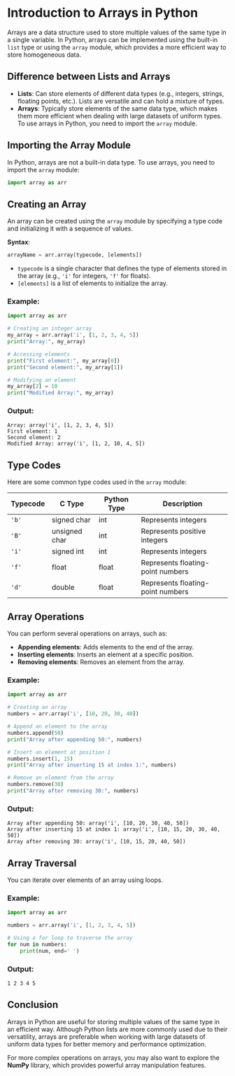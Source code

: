 
# Introduction to Arrays in Python

Arrays are a data structure used to store multiple values of the same type in a single variable. In Python, arrays can be implemented using the built-in `list` type or using the `array` module, which provides a more efficient way to store homogeneous data.

## Difference between Lists and Arrays

- **Lists**: Can store elements of different data types (e.g., integers, strings, floating points, etc.). Lists are versatile and can hold a mixture of types.
- **Arrays**: Typically store elements of the same data type, which makes them more efficient when dealing with large datasets of uniform types. To use arrays in Python, you need to import the `array` module.

## Importing the Array Module

In Python, arrays are not a built-in data type. To use arrays, you need to import the `array` module:

```python
import array as arr
```

## Creating an Array

An array can be created using the `array` module by specifying a type code and initializing it with a sequence of values.

**Syntax**:

```python
arrayName = arr.array(typecode, [elements])
```

- `typecode` is a single character that defines the type of elements stored in the array (e.g., `'i'` for integers, `'f'` for floats).
- `[elements]` is a list of elements to initialize the array.

### Example:

```python
import array as arr

# Creating an integer array
my_array = arr.array('i', [1, 2, 3, 4, 5])
print("Array:", my_array)

# Accessing elements
print("First element:", my_array[0])
print("Second element:", my_array[1])

# Modifying an element
my_array[2] = 10
print("Modified Array:", my_array)
```

### Output:

```
Array: array('i', [1, 2, 3, 4, 5])
First element: 1
Second element: 2
Modified Array: array('i', [1, 2, 10, 4, 5])
```

## Type Codes

Here are some common type codes used in the `array` module:

| Typecode | C Type        | Python Type | Description                    |
|----------|---------------|-------------|--------------------------------|
| `'b'`    | signed char   | int         | Represents integers            |
| `'B'`    | unsigned char | int         | Represents positive integers   |
| `'i'`    | signed int    | int         | Represents integers            |
| `'f'`    | float         | float       | Represents floating-point numbers |
| `'d'`    | double        | float       | Represents floating-point numbers |

## Array Operations

You can perform several operations on arrays, such as:

- **Appending elements**: Adds elements to the end of the array.
- **Inserting elements**: Inserts an element at a specific position.
- **Removing elements**: Removes an element from the array.

### Example:

```python
import array as arr

# Creating an array
numbers = arr.array('i', [10, 20, 30, 40])

# Append an element to the array
numbers.append(50)
print("Array after appending 50:", numbers)

# Insert an element at position 1
numbers.insert(1, 15)
print("Array after inserting 15 at index 1:", numbers)

# Remove an element from the array
numbers.remove(30)
print("Array after removing 30:", numbers)
```

### Output:

```
Array after appending 50: array('i', [10, 20, 30, 40, 50])
Array after inserting 15 at index 1: array('i', [10, 15, 20, 30, 40, 50])
Array after removing 30: array('i', [10, 15, 20, 40, 50])
```

## Array Traversal

You can iterate over elements of an array using loops.

### Example:

```python
import array as arr

numbers = arr.array('i', [1, 2, 3, 4, 5])

# Using a for loop to traverse the array
for num in numbers:
    print(num, end=' ')
```

### Output:

```
1 2 3 4 5
```

## Conclusion

Arrays in Python are useful for storing multiple values of the same type in an efficient way. Although Python lists are more commonly used due to their versatility, arrays are preferable when working with large datasets of uniform data types for better memory and performance optimization.

For more complex operations on arrays, you may also want to explore the **NumPy** library, which provides powerful array manipulation features.
